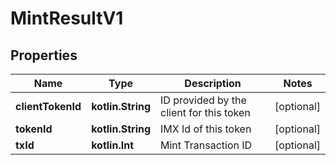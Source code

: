 
# MintResultV1

## Properties
Name | Type | Description | Notes
------------ | ------------- | ------------- | -------------
**clientTokenId** | **kotlin.String** | ID provided by the client for this token |  [optional]
**tokenId** | **kotlin.String** | IMX Id of this token |  [optional]
**txId** | **kotlin.Int** | Mint Transaction ID |  [optional]



